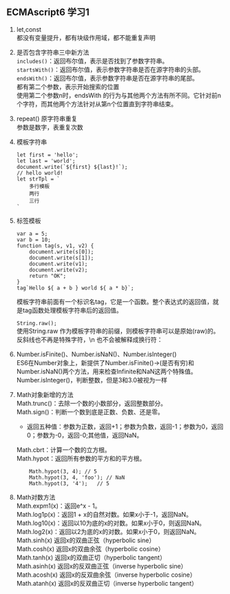 ## ECMAscript6 学习1

1. let,const  
    都没有变量提升，都有块级作用域，都不能重复声明

2. 是否包含字符串三中新方法  
    `includes()`：返回布尔值，表示是否找到了参数字符串。  
    `startsWith()`：返回布尔值，表示参数字符串是否在源字符串的头部。  
    `endsWith()`：返回布尔值，表示参数字符串是否在源字符串的尾部。  
    都有第二个参数，表示开始搜索的位置  
    使用第二个参数n时，endsWith 的行为与其他两个方法有所不同。它针对前n个字符，而其他两个方法针对从第n个位置直到字符串结束。

3. repeat() 原字符串重复  
    参数是数字，表重复次数

4. 模板字符串  
    ```
    let first = 'hello';
    let last = 'world';
    document.write(`${first} ${last}!`);
    // hello world!
    let strTpl = `
        多行模板
        两行
        三行
    `
    ```

5. 标签模板  
    ```
    var a = 5;
    var b = 10;
    function tag(s, v1, v2) {
        document.write(s[0]);
        document.write(s[1]);
        document.write(v1);
        document.write(v2);
        return "OK";
    }
    tag`Hello ${ a + b } world ${ a * b}`;
    ```  
    模板字符串前面有一个标识名tag，它是一个函数。整个表达式的返回值，就是tag函数处理模板字符串后的返回值。

    `String.raw();`  
    使用String.raw 作为模板字符串的前缀，则模板字符串可以是原始(raw)的。反斜线也不再是特殊字符，\n 也不会被解释成换行符：

6. Number.isFinite()、Number.isNaN()、Number.isInteger()  
    ES6在Number对象上，新提供了Number.isFinite()->(是否有穷)和Number.isNaN()两个方法，用来检查Infinite和NaN这两个特殊值。
    Number.isInteger()，判断整数，但是3和3.0被视为一样

7. Math对象新增的方法  
    Math.trunc()：去除一个数的小数部分，返回整数部分。  
    Math.sign()：判断一个数到底是正数、负数、还是零。  
    + 返回五种值：参数为正数，返回+1；参数为负数，返回-1；参数为0，返回0；参数为-0，返回-0;其他值，返回NaN。

    Math.cbrt：计算一个数的立方根。  
    Math.hypot：返回所有参数的平方和的平方根。  
    ```
        Math.hypot(3, 4); // 5
        Math.hypot(3, 4, 'foo'); // NaN
        Math.hypot(3, '4');   // 5
    ```

8. Math对数方法  
    Math.expm1(x)：返回e^x - 1。  
    Math.log1p(x)：返回1 + x的自然对数。如果x小于-1，返回NaN。  
    Math.log10(x)：返回以10为底的x的对数。如果x小于0，则返回NaN。  
    Math.log2(x)：返回以2为底的x的对数。如果x小于0，则返回NaN。  
    Math.sinh(x) 返回x的双曲正弦（hyperbolic sine）  
    Math.cosh(x) 返回x的双曲余弦（hyperbolic cosine）  
    Math.tanh(x) 返回x的双曲正切（hyperbolic tangent）  
    Math.asinh(x) 返回x的反双曲正弦（inverse hyperbolic sine）  
    Math.acosh(x) 返回x的反双曲余弦（inverse hyperbolic cosine）  
    Math.atanh(x) 返回x的反双曲正切（inverse hyperbolic tangent）  